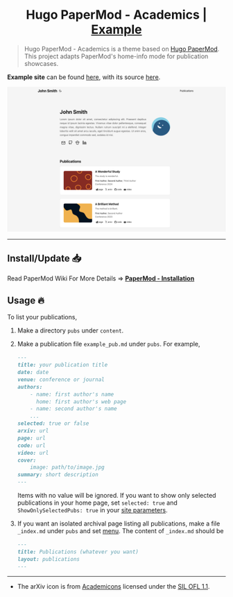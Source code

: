 <h1 align=center>Hugo PaperMod - Academics | <a href="https://shinying.github.io/" rel="nofollow">Example</a></h1>

> Hugo PaperMod - Academics is a theme based on [Hugo PaperMod](https://github.com/adityatelange/hugo-PaperMod).<br>This project adapts PaperMod's home-info mode for publication showcases.

**Example site** can be found [here](https://shinying.github.io), with its source [here](https://github.com/shinying/shinying.github.io).

![demo](images/demo.jpg)

---

## Install/Update 📥

Read PaperMod Wiki For More Details => **[PaperMod - Installation](https://github.com/adityatelange/hugo-PaperMod/wiki/Installation)**

## Usage 🔥

To list your publications,

1. Make a directory `pubs` under `content`. 

2. Make a publication file `example_pub.md` under `pubs`. For example,
   
   ```markdown
   ---
   title: your publication title
   date: date
   venue: conference or journal
   authors:
       - name: first author's name
         home: first author's web page
       - name: second author's name
       ...
   selected: true or false
   arxiv: url
   page: url
   code: url
   video: url
   cover:
       image: path/to/image.jpg
   summary: short description
   ---
   ```
   
   Items with no value will be ignored. If you want to show only selected publications in your home page, set `selected: true` and `ShowOnlySelectedPubs: true` in your [site parameters](https://gohugo.io/getting-started/configuration/).

3. If you want an isolated archival page listing all publications, make a file `_index.md` under `pubs` and set [menu](https://gohugo.io/content-management/menus). The content of `_index.md` should be
   
   ```markdown
   ---
   title: Publications (whatever you want)
   layout: publications
   ---
   ```

---

* The arXiv icon is from [Academicons](https://jpswalsh.github.io/academicons/) licensed under the [SIL OFL 1.1](https://scripts.sil.org/OFL).
